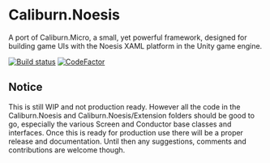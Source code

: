 # Caliburn.Noesis

A port of Caliburn.Micro, a small, yet powerful framework, designed for building game UIs with the Noesis XAML platform in the Unity game engine.

[![Build status](https://ci.appveyor.com/api/projects/status/x2761vva24ga9wrs?svg=true)](https://ci.appveyor.com/project/VacuumBreather/caliburn-noesis)
[![CodeFactor](https://www.codefactor.io/repository/github/vacuumbreather/caliburn.noesis/badge)](https://www.codefactor.io/repository/github/vacuumbreather/caliburn.noesis)

## Notice

This is still WIP and not production ready. However all the code in the Caliburn.Noesis and Caliburn.Noesis/Extension folders should be good to go, especially the various Screen and Conductor base classes and interfaces.
Once this is ready for production use there will be a proper release and documentation.
Until then any suggestions, comments and contributions are welcome though.

